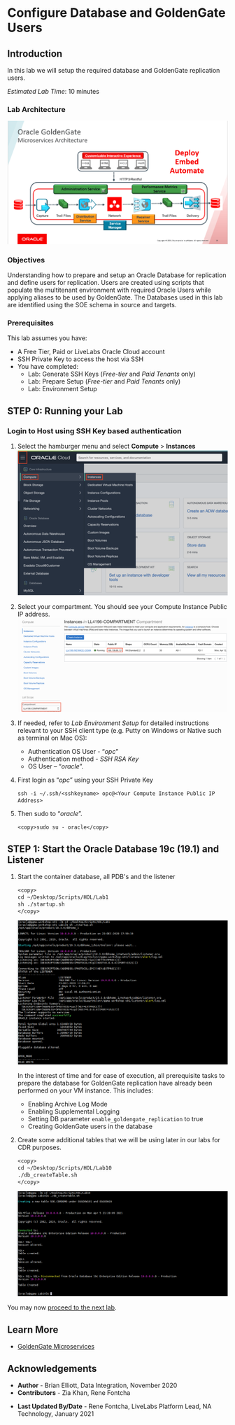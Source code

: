 # Configure Database and GoldenGate Users

## Introduction
In this lab we will setup the required database and GoldenGate replication users.

*Estimated Lab Time*:  10 minutes

### Lab Architecture
![](./images/ggmicroservicesarchitecture.png " ")

### Objectives
Understanding how to prepare and setup an Oracle Database for replication and define users for replication. Users are created using scripts that populate the multitenant environment with required Oracle Users while applying aliases to be used by GoldenGate. The Databases used in this lab are identified using the SOE schema in source and targets.

### Prerequisites
This lab assumes you have:
- A Free Tier, Paid or LiveLabs Oracle Cloud account
- SSH Private Key to access the host via SSH
- You have completed:
    - Lab: Generate SSH Keys (*Free-tier* and *Paid Tenants* only)
    - Lab: Prepare Setup (*Free-tier* and *Paid Tenants* only)
    - Lab: Environment Setup

## **STEP 0**: Running your Lab
### Login to Host using SSH Key based authentication

1. Select the hamburger menu and select **Compute** > **Instances**
  ![](./images/select-compute.png " ")  

2. Select your compartment. You should see your Compute Instance Public IP address. 
    ![](./images/ip-address.png " ")

1. If needed, refer to *Lab Environment Setup* for detailed instructions relevant to your SSH client type (e.g. Putty on Windows or Native such as terminal on Mac OS):
    - Authentication OS User - “*opc*”
    - Authentication method - *SSH RSA Key*
    - OS User – “*oracle*”.

2. First login as “*opc*” using your SSH Private Key

    ````
    ssh -i ~/.ssh/<sshkeyname> opc@<Your Compute Instance Public IP Address>
    ````

3. Then sudo to “*oracle*”.

    ```
    <copy>sudo su - oracle</copy>
    ```

## **STEP 1:** Start the Oracle Database 19c (19.1) and Listener
1.	Start the container database, all PDB's and the listener

    ```
    <copy>
    cd ~/Desktop/Scripts/HOL/Lab1  
    sh ./startup.sh
    </copy>
    ```

    ![](./images/run-startup-init.png " ")

    In the interest of time and for ease of execution, all prerequisite tasks to prepare the database for GoldenGate replication have already been performed on your VM instance. This includes:
      - Enabling Archive Log Mode
      - Enabling Supplemental Logging
      - Setting DB parameter `enable_goldengate_replication` to  true
      - Creating GoldenGate users in the database


2. Create some additional tables that we will be using later in our labs for CDR purposes.

    ```
    <copy>
    cd ~/Desktop/Scripts/HOL/Lab10
    ./db_createTable.sh
    </copy>
    ```
    ![](./images/create_tables.png " ")

You may now [proceed to the next lab](#next).

## Learn More

* [GoldenGate Microservices](https://docs.oracle.com/en/middleware/goldengate/core/19.1/understanding/getting-started-oracle-goldengate.html#GUID-F317FD3B-5078-47BA-A4EC-8A138C36BD59)

## Acknowledgements
* **Author** - Brian Elliott, Data Integration, November 2020
* **Contributors** - Zia Khan, Rene Fontcha
- **Last Updated By/Date** - Rene Fontcha, LiveLabs Platform Lead, NA Technology, January 2021
